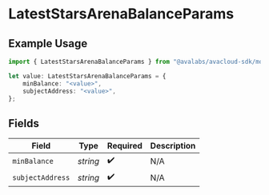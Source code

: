 # LatestStarsArenaBalanceParams

## Example Usage

```typescript
import { LatestStarsArenaBalanceParams } from "@avalabs/avacloud-sdk/models/components";

let value: LatestStarsArenaBalanceParams = {
    minBalance: "<value>",
    subjectAddress: "<value>",
};
```

## Fields

| Field              | Type               | Required           | Description        |
| ------------------ | ------------------ | ------------------ | ------------------ |
| `minBalance`       | *string*           | :heavy_check_mark: | N/A                |
| `subjectAddress`   | *string*           | :heavy_check_mark: | N/A                |